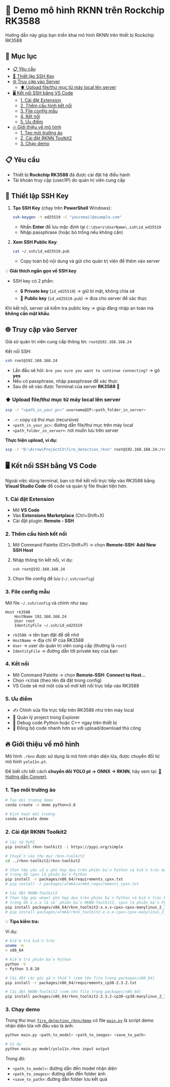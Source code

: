 # 🚀 Demo mô hình RKNN trên Rockchip RK3588

Hướng dẫn này giúp bạn triển khai mô hình RKNN trên thiết bị Rockchip RK3588

## 📑 Mục lục

- [📋 Yêu cầu](#📋-yêu-cầu)
- [🔑 Thiết lập SSH Key](#🔑-thiết-lập-ssh-key)
- [🌐 Truy cập vào Server](#🌐-truy-cập-vào-server)
  - [⬆️ Upload file/thư mục từ máy local lên server](#⬆️-upload-filethư-mục-từ-máy-local-lên-server)
- [🖥️ Kết nối SSH bằng VS Code](#🖥️-kết-nối-ssh-bằng-vs-code)
  - [1. Cài đặt Extension](#1-cài-đặt-extension)
  - [2. Thêm cấu hình kết nối](#2-thêm-cấu-hình-kết-nối)
  - [3. File config mẫu](#3-file-config-mẫu)
  - [4. Kết nối](#4-kết-nối)
  - [5. Ưu điểm](#5-ưu-điểm)
- [🔥 Giới thiệu về mô hình](#🔥-giới-thiệu-về-mô-hình)
  - [1. Tạo môi trường ảo](#1-tạo-môi-trường-ảo)
  - [2. Cài đặt RKNN Toolkit2](#2-cài-đặt-rknn-toolkit2)
  - [3. Chạy demo](#3-chạy-demo)

## 📋 Yêu cầu

- Thiết bị **Rockchip RK3588** đã được cài đặt hệ điều hành
- Tài khoản truy cập (user/IP) do quản trị viên cung cấp

## 🔑 Thiết lập SSH Key

1. **Tạo SSH Key** (chạy trên **PowerShell** Windows):

   ```bash
   ssh-keygen -t ed25519 -C "youremail@example.com"
   ```

   - Nhấn **Enter** để lưu mặc định tại `C:\Users\UserName\.ssh\id_ed25519`
   - Nhập passphrase (hoặc bỏ trống nếu không cần)

2. **Xem SSH Public Key**:

   ```bash
   cat ~/.ssh/id_ed25519.pub
   ```

   - Copy toàn bộ nội dung và gửi cho quản trị viên để thêm vào server

💡 **Giải thích ngắn gọn về SSH key**

- SSH key có 2 phần:

  - 🔒 **Private key** (`id_ed25519`) → giữ bí mật, không chia sẻ
  - 🔑 **Public key** (`id_ed25519.pub`) → đưa cho server để xác thực

Khi kết nối, server sẽ kiểm tra public key → giúp đăng nhập an toàn mà **không cần mật khẩu**.

## 🌐 Truy cập vào Server

Giả sử quản trị viên cung cấp thông tin:
`root@192.168.168.24`

Kết nối SSH:

```bash
ssh root@192.168.168.24
```

- Lần đầu sẽ hỏi: `Are you sure you want to continue connecting?` → gõ **yes**
- Nếu có passphrase, nhập passphrase để xác thực
- Sau đó sẽ vào được Terminal của server **RK3588** 🎉

### ⬆️ Upload file/thư mục từ máy local lên server

```bash
scp -r "<path_in_your_pc>" username@IP:<path_folder_in_server>
```

- `-r`: copy cả thư mục (recursive)
- `<path_in_your_pc>`: đường dẫn file/thư mục trên máy local
- `<path_folder_in_server>`: nơi muốn lưu trên server

**Thực hiện upload, ví dụ:**

```bash
scp -r "D:\Arrow\ProjectCV\fire_detection_rknn" root@192.168.168.24:/root/DongNguyen/
```

## 🖥️ Kết nối SSH bằng VS Code

Ngoài việc dùng terminal, bạn có thể kết nối trực tiếp vào RK3588 bằng **Visual Studio Code** để code và quản lý file thuận tiện hơn.

### 1. Cài đặt Extension

- Mở **VS Code**
- Vào **Extensions Marketplace** (Ctrl+Shift+X)
- Cài đặt plugin: **Remote - SSH**

### 2. Thêm cấu hình kết nối

1. Mở Command Palette (Ctrl+Shift+P) → chọn **Remote-SSH: Add New SSH Host**

2. Nhập thông tin kết nối, ví dụ:

   ```
   ssh root@192.168.168.24
   ```

3. Chọn file config để lưu (`~/.ssh/config`)

### 3. File config mẫu

Mở file `~/.ssh/config` và chỉnh như sau:

```ssh
Host rk3588
    HostName 192.168.168.24
    User root
    IdentityFile ~/.ssh/id_ed25519
```

- `rk3588` → tên bạn đặt để dễ nhớ
- `HostName` → địa chỉ IP của RK3588
- `User` → user do quản trị viên cung cấp (thường là `root`)
- `IdentityFile` → đường dẫn tới private key của bạn

### 4. Kết nối

- Mở Command Palette → chọn **Remote-SSH: Connect to Host…**
- Chọn `rk3588` (theo tên đã đặt trong config)
- VS Code sẽ mở một cửa sổ mới kết nối trực tiếp vào RK3588

### 5. Ưu điểm

- ✍️ Chỉnh sửa file trực tiếp trên RK3588 như trên máy local
- 📂 Quản lý project trong Explorer
- 🐞 Debug code Python hoặc C++ ngay trên thiết bị
- 🔄 Đồng bộ code nhanh hơn so với upload/download thủ công

## 🔥 Giới thiệu về mô hình

Mô hình `.rknn` được sử dụng là mô hình nhận diện lửa, được chuyển đổi từ mô hình `yolo11n.pt`.

Để biết chi tiết cách **chuyển đổi YOLO pt → ONNX → RKNN**, hãy xem tại: [📘 Hướng dẫn Convert](../convert/README.md).

### 1. Tạo môi trường ảo

```bash
# Tạo môi trường demo
conda create -n demo python=3.8

# Kích hoạt môi trường
conda activate demo
```

### 2. Cài đặt RKNN Toolkit2

```bash
# Cài từ PyPI
pip install rknn-toolkit2 -i https://pypi.org/simple

# Chuyển vào thư mục rknn-toolkit2
cd ../rknn-toolkit2/rknn-toolkit2

# Chọn tệp yêu cầu phù hợp dựa trên phiên bản Python và kiến ​​trúc bộ xử lý:
# trong đó cpxx là phiên bản Python
pip install -r packages/x86_64/requirements_cpxx.txt
# pip install -r packages/arm64/arm64_requirements_cpxx.txt

# Cài đặt RKNN-Toolkit2
# Chọn tệp gói wheel phù hợp dựa trên phiên bản Python và kiến ​​trúc bộ xử lý:
# trong đó x.x.x là số phiên bản RKNN-Toolkit2, cpxx là phiên bản Python
pip install packages/x86_64/rknn_toolkit2-x.x.x-cpxx-cpxx-manylinux_2_17_x86_64.manylinux2014_x86_64.whl
# pip install packages/arm64/rknn_toolkit2-x.x.x-cpxx-cpxx-manylinux_2_17_aarch64.manylinux2014_aarch64.whl
```

💡 **Tips kiểm tra:**

Ví dụ:

```bash
# Kiểm tra kiến trúc
uname -m
> x86_64

# Kiểm tra phiên bản Python
python -V
> Python 3.8.20

# Cài đặt các gói gần thiết (xem tên file trong packages/x86_64)
pip install -r packages/x86_64/requirements_cp38-2.3.2.txt

# Cài đặt RKNN-Toolkit2 (xem tên file trong packages/x86_64)
pip install packages/x86_64/rknn_toolkit2-2.3.2-cp38-cp38-manylinux_2_17_x86_64.manylinux2014_x86_64.whl
```

### 3. Chạy demo

Trong thư mục [`fire_detection_rknn/demo`](demo) có file [`main.py`](demo/main.py) là script demo nhận diện lửa với đầu vào là ảnh:

```bash
python main.py <path_to_model> <path_to_images> <save_to_path>

# Ví dụ
python main.py model/yolo11n.rknn input output
```

_Trong đó:_

- `<path_to_model>`: đường dẫn đến model nhận diện
- `<path_to_images>`: đường dẫn đến folder ảnh
- `<save_to_path>`: đường dẫn folder lưu kết quả
